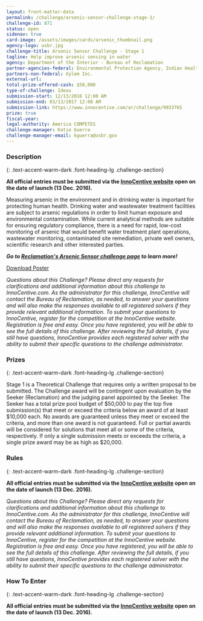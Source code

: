 ```yaml
---
layout: front-matter-data
permalink: /challenge/arsenic-sensor-challenge-stage-1/
challenge-id: 871
status: open
sidenav: true
card-image: /assets/images/cards/arsenic_thumbnail.png
agency-logo: usbr.jpg
challenge-title: Arsenic Sensor Challenge - Stage 1
tagline: Help improve arsenic sensing in water
agency: Department of the Interior - Bureau of Reclamation
partner-agencies-federal: Environmental Protection Agency, Indian Health Service, National Institute of Standards and Technology, Agricultural Research Service, United States Geological Survey, United States Agency for International Development
partners-non-federal: Xylem Inc.
external-url:
total-prize-offered-cash: $50,000
type-of-challenge: Ideas
submission-start: 12/13/2016 12:00 AM
submission-end: 03/13/2017 12:00 AM
submission-link: https://www.innocentive.com/ar/challenge/9933765
prize: true
fiscal-year:
legal-authority: America COMPETES
challenge-manager: Katie Guerra
challenge-manager-email: kguerra@usbr.gov
---
```


<!-- Description start -->
### Description
{: .text-accent-warm-dark .font-heading-lg .challenge-section}

<p><strong>All official entries must be submitted via the <a href="https://www.innocentive.com/ar/challenge/9933765">InnoCentive website</a> open on the date of launch (13 Dec. 2016).</strong></p>
<p>Measuring <span class="il">arsenic</span> in the environment and in drinking water is important for protecting human health. Drinking water and wastewater treatment facilities are subject to <span class="il">arsenic</span> regulations in order to limit human exposure and environmental contamination. While current analytical methods are suitable for ensuring regulatory compliance, there is a need for rapid, low-cost monitoring of <span class="il">arsenic</span> that would benefit water treatment plant operations, wastewater monitoring, contaminated site remediation, private well owners, scientific research and other interested parties.</p>
<p><em><strong>Go to <a href="https://www.usbr.gov/research/challenge/arsenicsensor.html">Reclamation's Arsenic Sensor challenge page</a> to learn more!</strong></em> &nbsp;</p>
<p><a href="https://www.usbr.gov/research/challenge/docs/arsenic508.pdf">Download Poster</a></p>
<p><em>Questions about this Challenge? Please direct any requests for clarifications and additional information about this challenge to InnoCentive.com. As the administrator for this challenge, InnoCentive will contact the Bureau of Reclamation, as needed, to answer your questions and will also make the responses available to all registered solvers if they provide relevant additional information. To submit your questions to InnoCentive, register for the competition at the InnoCentive website. Registration is free and easy. Once you have registered, you will be able to see the full details of this challenge. After reviewing the full details, if you still have questions, InnoCentive provides each registered solver with the ability to submit their specific questions to the challenge administrator.</em> &nbsp;</p>

<!-- Prizes start -->
### Prizes
{: .text-accent-warm-dark .font-heading-lg .challenge-section}

<p>Stage 1 is a Theoretical Challenge that requires only a written proposal to be submitted. The Challenge award will be contingent upon evaluation by the Seeker (Reclamation) and the judging panel appointed by the Seeker. The Seeker has a total prize pool budget of $50,000 to pay the top five submission(s) that meet or exceed the criteria below an award of at least $10,000 each. No awards are guaranteed unless they meet or exceed the criteria, and more than one award is not guaranteed. Full or partial awards will be considered for solutions that meet all or some of the criteria, respectively. If only a single submission meets or exceeds the criteria, a single prize award may be as high as $20,000.</p>

<!-- Rules start -->
### Rules 
{: .text-accent-warm-dark .font-heading-lg .challenge-section}

<p><strong>All official entries must be submitted via the <a href="https://www.innocentive.com/ar/challenge/9933765">InnoCentive website</a> open on the date of launch (13 Dec. 2016).</strong></p>
<p><em>Questions about this Challenge? Please direct any requests for clarifications and additional information about this challenge to InnoCentive.com. As the administrator for this challenge, InnoCentive will contact the Bureau of Reclamation, as needed, to answer your questions and will also make the responses available to all registered solvers if they provide relevant additional information. To submit your questions to InnoCentive, register for the competition at the InnoCentive website. Registration is free and easy. Once you have registered, you will be able to see the full details of this challenge. After reviewing the full details, if you still have questions, InnoCentive provides each registered solver with the ability to submit their specific questions to the challenge administrator.</em> &nbsp;</p>

<!--  How To Enter start -->
### How To Enter
{: .text-accent-warm-dark .font-heading-lg .challenge-section}

<p><strong>All official entries must be submitted via the <a href="https://www.innocentive.com/ar/challenge/9933765">InnoCentive website</a> open on the date of launch (13 Dec. 2016).</strong></p>
